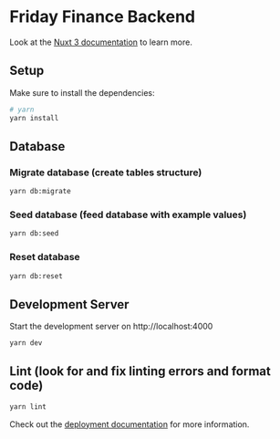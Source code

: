 # Friday Finance Backend

Look at the [Nuxt 3 documentation](https://nuxt.com/docs/getting-started/introduction) to learn more.

## Setup

Make sure to install the dependencies:

```bash
# yarn
yarn install
```

## Database

### Migrate database (create tables structure)

```bash
yarn db:migrate
```

### Seed database (feed database with example values)

```bash
yarn db:seed
```

### Reset database

```bash
yarn db:reset
```

## Development Server

Start the development server on http://localhost:4000

```bash
yarn dev
```

## Lint (look for and fix linting errors and format code)

```bash
yarn lint
```

Check out the [deployment documentation](https://nuxt.com/docs/getting-started/deployment) for more information.
